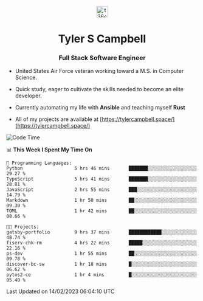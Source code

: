 <p align="center">
<a href="https://www.linkedin.com/in/t36campbell" target="blank"><img align="center" src="https://ik.imagekit.io/t36campbell/Portfolio/linkedin.png.original_m8bbGgPh6.png" alt="t36campbell" height="30" width="30" /></a>
</p>
<h1 align="center">Tyler S Campbell</h1>
<h3 align="center">Full Stack Software Engineer</h3>

* United States Air Force veteran working toward a M.S. in Computer Science.

* Quick study, eager to cultivate the skills needed to become an elite developer.

* Currently automating my life with **Ansible** and teaching myself **Rust**

* All of my projects are available at [https://tylercampbell.space/](https://tylercampbell.space/)

<!--START_SECTION:waka-->
![Code Time](http://img.shields.io/badge/Code%20Time-2%2C165%20hrs%2021%20mins-blue)

📊 **This Week I Spent My Time On** 

```text
💬 Programming Languages: 
Python                   5 hrs 46 mins       ███████░░░░░░░░░░░░░░░░░░   29.27 % 
TypeScript               5 hrs 41 mins       ███████░░░░░░░░░░░░░░░░░░   28.81 % 
JavaScript               2 hrs 55 mins       ███░░░░░░░░░░░░░░░░░░░░░░   14.79 % 
Markdown                 1 hr 50 mins        ██░░░░░░░░░░░░░░░░░░░░░░░   09.30 % 
TOML                     1 hr 42 mins        ██░░░░░░░░░░░░░░░░░░░░░░░   08.66 % 

🐱‍💻 Projects: 
gatsby-portfolio         9 hrs 37 mins       ████████████░░░░░░░░░░░░░   48.74 % 
fiserv-chk-rm            4 hrs 22 mins       █████░░░░░░░░░░░░░░░░░░░░   22.16 % 
ps-dev                   1 hr 55 mins        ██░░░░░░░░░░░░░░░░░░░░░░░   09.78 % 
discover-bc-sw           1 hr 18 mins        █░░░░░░░░░░░░░░░░░░░░░░░░   06.62 % 
pytos2-ce                1 hr 4 mins         █░░░░░░░░░░░░░░░░░░░░░░░░   05.40 % 

```


 Last Updated on 14/02/2023 06:04:10 UTC
<!--END_SECTION:waka-->
